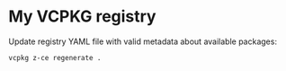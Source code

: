 # My VCPKG registry

Update registry YAML file with valid metadata about available packages:

```bash
vcpkg z-ce regenerate .
```
